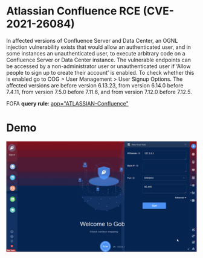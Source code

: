 # Atlassian Confluence RCE (CVE-2021-26084)

In affected versions of Confluence Server and Data Center, an OGNL injection vulnerability exists that would allow an authenticated user, and in some instances an unauthenticated user, to execute arbitrary code on a Confluence Server or Data Center instance. The vulnerable endpoints can be accessed by a non-administrator user or unauthenticated user if ‘Allow people to sign up to create their account’ is enabled. To check whether this is enabled go to COG > User Management > User Signup Options. The affected versions are before version 6.13.23, from version 6.14.0 before 7.4.11, from version 7.5.0 before 7.11.6, and from version 7.12.0 before 7.12.5.

FOFA **query rule**: [app="ATLASSIAN-Confluence"](https://fofa.so/result?qbase64=YXBwPSJBVExBU1NJQU4tQ29uZmx1ZW5jZSI%3D)

# Demo

![Atlassian_Confluence_RCE_CVE_2021_26084](Atlassian_Confluence_RCE_CVE_2021_26084.gif)

